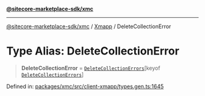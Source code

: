 [**@sitecore-marketplace-sdk/xmc**](../../../../README.md)

***

[@sitecore-marketplace-sdk/xmc](../../../../README.md) / [Xmapp](../README.md) / DeleteCollectionError

# Type Alias: DeleteCollectionError

> **DeleteCollectionError** = [`DeleteCollectionErrors`](DeleteCollectionErrors.md)\[keyof [`DeleteCollectionErrors`](DeleteCollectionErrors.md)\]

Defined in: [packages/xmc/src/client-xmapp/types.gen.ts:1645](https://github.com/Sitecore/marketplace-sdk/blob/047115917e8843232ba2a4ba284b67585698b1c5/packages/xmc/src/client-xmapp/types.gen.ts#L1645)
